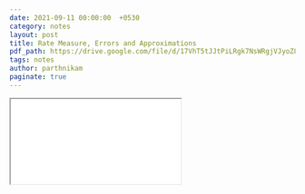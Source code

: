 ```yaml
---
date: 2021-09-11 00:00:00  +0530
category: notes
layout: post
title: Rate Measure, Errors and Approximations
pdf_path: https://drive.google.com/file/d/17VhT5tJJtPiLRgk7NsWRgjVJyoZ8dzTr/preview?usp=sharing
tags: notes
author: parthnikam
paginate: true
---
```


<iframe class="embed-pdf" src="{{ page.pdf_path }}#toolbar=0" seamless="seamless" scrolling="no" style="overflow:hidden"></iframe>
